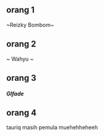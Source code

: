 ## orang 1
~Reizky Bombom~

## orang 2
~ Wahyu ~

## orang 3

##### GIfade

## orang 4
tauriq masih pemula muehehheheeh